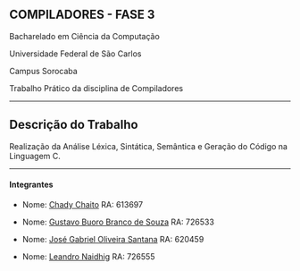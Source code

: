 ## COMPILADORES - FASE 3

Bacharelado em Ciência da Computação

Universidade Federal de São Carlos

Campus Sorocaba

Trabalho Prático da disciplina de Compiladores

----

## Descrição do Trabalho

Realização da Análise Léxica, Sintática, Semântica e Geração do Código na Linguagem C.

----

#### Integrantes

- Nome: [Chady Chaito](https://github.com/chadychaito) RA: 613697

- Nome: [Gustavo Buoro Branco de Souza](https://github.com/Gustavobbs/) RA: 726533

- Nome: [José Gabriel Oliveira Santana](https://github.com/Eetrexx/) RA: 620459

- Nome: [Leandro Naidhig](https://github.com/Leandro-Naidhig/) RA: 726555
